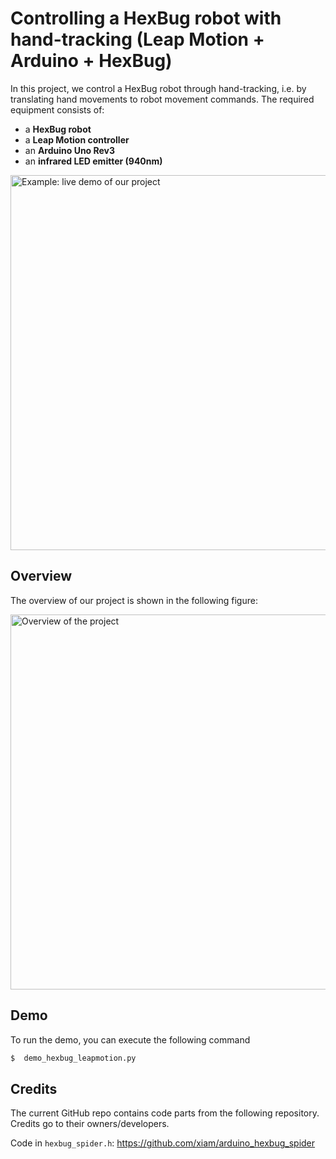 # Controlling a HexBug robot with hand-tracking (Leap Motion + Arduino + HexBug)

In this project, we control a HexBug robot through hand-tracking, i.e. by translating hand movements to robot movement commands. The required equipment consists of:<br />
-  a **HexBug robot** <br />
-  a **Leap Motion controller** <br />
-  an **Arduino Uno Rev3** <br />
-  an **infrared LED emitter (940nm)** <br />

<p>
  <img src="https://raw.githubusercontent.com/gzoumpourlis/hexbug_demo_123/main/pics/demo.gif" width="600" title="Example: live demo of our project">
</p>

## Overview

The  overview of our project is shown in the following figure:

<p>
  <img src="https://raw.githubusercontent.com/gzoumpourlis/hexbug_demo_123/main/pics/HexBug_Arduino_LeapMotion.png" width="600" title="Overview of the project">
</p>

## Demo

To run the demo, you can execute the following command

```bash
$  demo_hexbug_leapmotion.py
```

## Credits

The current GitHub repo contains code parts from the following repository.
Credits go to their owners/developers.

Code in `hexbug_spider.h`: https://github.com/xiam/arduino_hexbug_spider <br />
